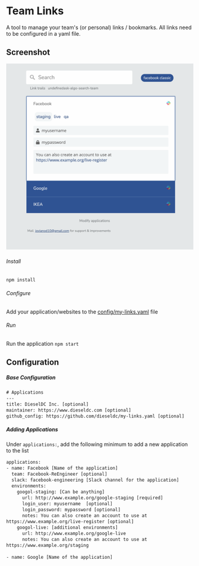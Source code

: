 
# Team Links
A tool to manage your team's (or personal) links / bookmarks. All links need to be configured in a yaml file.


Screenshot
---
![alt text](./html/demo.png)
###### Install

 `npm install`

###### Configure

 Add your application/websites to the [config/my-links.yaml](./config/my-links.yaml) file

###### Run
  
 Run the application `npm start`


Configuration
---

##### Base Configuration
```
# Applications
---
title: DieselDC Inc. [optional]
maintainer: https://www.dieseldc.com [optional]
github_config: https://github.com/dieseldc/my-links.yaml [optional]
```

##### Adding Applications
Under `applications:`, add the following minimum to add a new application to the list

```
applications: 
- name: Facebook [Name of the application] 
  team: Facebook-ReEngineer [optional]
  slack: facebook-engineering [Slack channel for the application]
  environments: 
    googol-staging: [Can be anything]
      url: http://www.example.org/google-staging [required]
      login_user: myusername  [optional]
      login_password: mypassword [optional]
      notes: You can also create an account to use at https://www.example.org/live-register [optional]
    googol-live: [additional environments]
      url: http://www.example.org/google-live
      notes: You can also create an account to use at https://www.example.org/staging

- name: Google [Name of the application] 
```